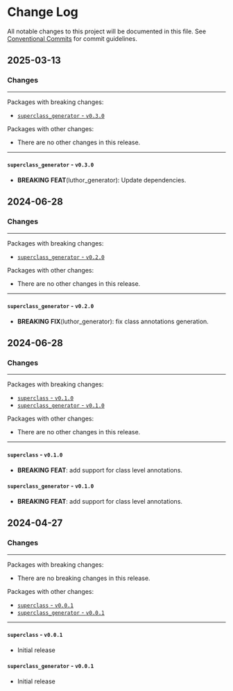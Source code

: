 # Change Log

All notable changes to this project will be documented in this file.
See [Conventional Commits](https://conventionalcommits.org) for commit guidelines.

## 2025-03-13

### Changes

---

Packages with breaking changes:

 - [`superclass_generator` - `v0.3.0`](#superclass_generator---v030)

Packages with other changes:

 - There are no other changes in this release.

---

#### `superclass_generator` - `v0.3.0`

 - **BREAKING** **FEAT**(luthor_generator): Update dependencies.


## 2024-06-28

### Changes

---

Packages with breaking changes:

 - [`superclass_generator` - `v0.2.0`](#superclass_generator---v020)

Packages with other changes:

 - There are no other changes in this release.

---

#### `superclass_generator` - `v0.2.0`

 - **BREAKING** **FIX**(luthor_generator): fix class annotations generation.


## 2024-06-28

### Changes

---

Packages with breaking changes:

 - [`superclass` - `v0.1.0`](#superclass---v010)
 - [`superclass_generator` - `v0.1.0`](#superclass_generator---v010)

Packages with other changes:

 - There are no other changes in this release.

---

#### `superclass` - `v0.1.0`

 - **BREAKING** **FEAT**: add support for class level annotations.

#### `superclass_generator` - `v0.1.0`

 - **BREAKING** **FEAT**: add support for class level annotations.


## 2024-04-27

### Changes

---

Packages with breaking changes:

 - There are no breaking changes in this release.

Packages with other changes:

 - [`superclass` - `v0.0.1`](#superclass---v001)
 - [`superclass_generator` - `v0.0.1`](#superclass_generator---v001)

---

#### `superclass` - `v0.0.1`

 - Initial release

#### `superclass_generator` - `v0.0.1`

 - Initial release
